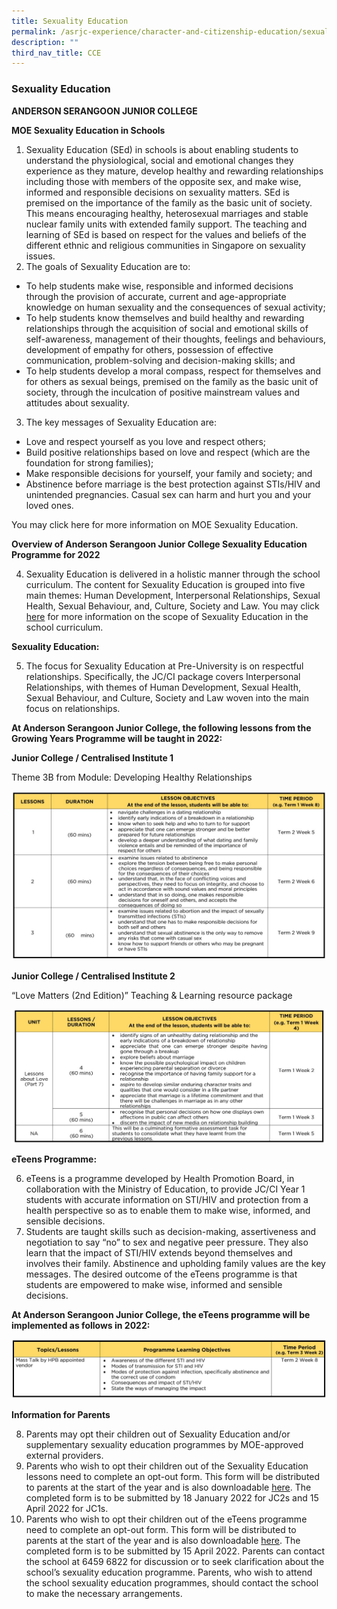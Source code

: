 ```yaml
---
title: Sexuality Education
permalink: /asrjc-experience/character-and-citizenship-education/sexuality-education/
description: ""
third_nav_title: CCE
---
```

### Sexuality Education

**ANDERSON SERANGOON JUNIOR COLLEGE**

**MOE Sexuality Education in Schools**

1. Sexuality Education (SEd) in schools is about enabling students to understand the physiological, social and emotional changes they experience as they mature, develop healthy and rewarding relationships including those with members of the opposite sex, and make wise, informed and responsible decisions on sexuality matters. SEd is premised on the importance of the family as the basic unit of society. This means encouraging healthy, heterosexual marriages and stable nuclear family units with extended family support. The teaching and learning of SEd is based on respect for the values and beliefs of the different ethnic and religious communities in Singapore on sexuality issues.
2. The goals of Sexuality Education are to:

* To help students make wise, responsible and informed decisions through the provision of accurate, current and age-appropriate knowledge on human sexuality and the consequences of sexual activity;
* To help students know themselves and build healthy and rewarding relationships through the acquisition of social and emotional skills of self-awareness, management of their thoughts, feelings and behaviours, development of empathy for others, possession of effective communication, problem-solving and decision-making skills; and
* To help students develop a moral compass, respect for themselves and for others as sexual beings, premised on the family as the basic unit of society, through the inculcation of positive mainstream values and attitudes about sexuality.
 
3. The key messages of Sexuality Education are:

* Love and respect yourself as you love and respect others;
* Build positive relationships based on love and respect (which are the foundation for strong families);
* Make responsible decisions for yourself, your family and society; and
* Abstinence before marriage is the best protection against STIs/HIV and unintended pregnancies. Casual sex can harm and hurt you and your loved ones.
 

You may click here for more information on MOE Sexuality Education.

**Overview of Anderson Serangoon Junior College Sexuality Education Programme for 2022**

4. Sexuality Education is delivered in a holistic manner through the school curriculum. The content for Sexuality Education is grouped into five main themes: Human Development, Interpersonal Relationships, Sexual Health, Sexual Behaviour, and, Culture, Society and Law. You may click [here](https://www.moe.gov.sg/education-in-sg/our-programmes/sexuality-education/scope-and-teaching-approach) for more information on the scope of Sexuality Education in the school curriculum.

**Sexuality Education:**

5. The focus for Sexuality Education at Pre-University is on respectful relationships. Specifically, the JC/CI package covers Interpersonal Relationships, with themes of Human Development, Sexual Health, Sexual Behaviour, and Culture, Society and Law woven into the main focus on relationships.


**At Anderson Serangoon Junior College, the following lessons from the Growing Years Programme will be taught in 2022:**

 

**Junior College / Centralised Institute 1**

Theme 3B from Module: Developing Healthy Relationships

![](/images/SED1-1536x825.jpg)

**Junior College / Centralised Institute 2**

“Love Matters (2nd Edition)” Teaching & Learning resource package

![](/images/SED2-1536x653.jpg)

**eTeens Programme:**

6. eTeens is a programme developed by Health Promotion Board, in collaboration with the Ministry of Education, to provide JC/CI Year 1 students with accurate information on STI/HIV and protection from a health perspective so as to enable them to make wise, informed, and sensible decisions.
7. Students are taught skills such as decision-making, assertiveness and negotiation to say “no” to sex and negative peer pressure. They also learn that the impact of STI/HIV extends beyond themselves and involves their family. Abstinence and upholding family values are the key messages. The desired outcome of the eTeens programme is that students are empowered to make wise, informed and sensible decisions.

**At Anderson Serangoon Junior College, the eTeens programme will be implemented as follows in 2022:**

![](/images/SED3-1536x288.jpg)

**Information for Parents**

8. Parents may opt their children out of Sexuality Education and/or supplementary sexuality education programmes by MOE-approved external providers.
9. Parents who wish to opt their children out of the Sexuality Education lessons need to complete an opt-out form. This form will be distributed to parents at the start of the year and is also downloadable [here](/files/Annex-A-Sexuality-Education-Parents-Opt-Out-2022.pdf). The completed form is to be submitted by 18 January 2022 for JC2s and 15 April 2022 for JC1s.
10. Parents who wish to opt their children out of the eTeens programme need to complete an opt-out form. This form will be distributed to parents at the start of the year and is also downloadable [here](/files/Annex-B-eTeens-Parents-Opt-out-Form-2022.pdf). The completed form is to be submitted by 15 April  2022.
Parents can contact the school at 6459 6822 for discussion or to seek clarification about the school’s sexuality education programme.
Parents, who wish to attend the school sexuality education programmes, should contact the school to make the necessary arrangements.